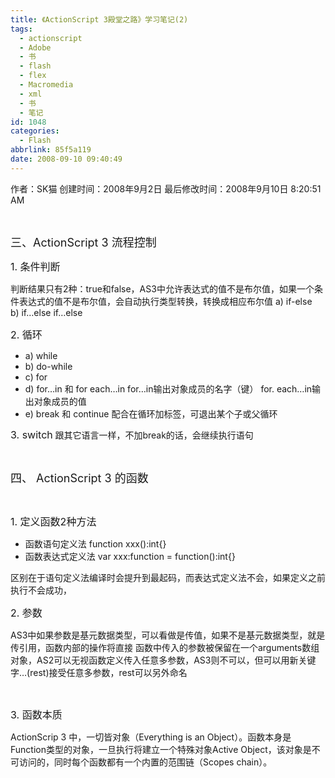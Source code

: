```yaml
---
title: 《ActionScript 3殿堂之路》学习笔记(2)
tags:
  - actionscript
  - Adobe
  - 书
  - flash
  - flex
  - Macromedia
  - xml
  - 书
  - 笔记
id: 1048
categories:
  - Flash
abbrlink: 85f5a119
date: 2008-09-10 09:40:49
---
```


作者：SK猫
创建时间：2008年9月2日
最后修改时间：2008年9月10日 8:20:51 AM

&nbsp;

<span style="font-size: large;">三、ActionScript 3 流程控制</span>
&nbsp;

<span style="font-size: medium;">1.&nbsp;条件判断</span>

判断结果只有2种：true和false，AS3中允许表达式的值不是布尔值，如果一个条件表达式的值不是布尔值，会自动执行类型转换，转换成相应布尔值
a)&nbsp;if-else
b)&nbsp;if&hellip;else if&hellip;else
&nbsp;

<span style="font-size: medium;">2.&nbsp;循环</span>

*   a)&nbsp;while
*   b)&nbsp;do-while
*   c)&nbsp;for
*   d)&nbsp;for&hellip;in 和 for each&hellip;in
    for&hellip;in输出对象成员的名字（键）
    for. each&hellip;in输出对象成员的值
*   e)&nbsp;break 和 continue
    配合在循环加标签，可退出某个子或父循环

<span style="font-size: medium;">3.&nbsp;switch</span><span style="font-size: small;">
</span>
跟其它语言一样，不加break的话，会继续执行语句
&nbsp;

&nbsp;

<span style="font-size: large;">四、&nbsp;ActionScript 3 的函数</span>
&nbsp;

&nbsp;

<span style="font-size: medium;">1.&nbsp;定义函数2种方法</span>

*   函数语句定义法 function xxx():int{}
*   函数表达式定义法 var xxx:function = function():int{}

区别在于语句定义法编译时会提升到最起码，而表达式定义法不会，如果定义之前执行不会成功，

<span style="font-size: medium;">2.&nbsp;参数</span>
&nbsp;

AS3中如果参数是基元数据类型，可以看做是传值，如果不是基元数据类型，就是传引用，函数内部的操作将直接
函数中传入的参数被保留在一个arguments数组对象，AS2可以无视函数定义传入任意多参数，AS3则不可以，但可以用新关键字&hellip;(rest)接受任意多参数，rest可以另外命名
&nbsp;

&nbsp;

<span style="font-size: medium;">3.&nbsp;函数本质</span>

ActionScrip 3 中，一切皆对象（Everything is an Object）。函数本身是Function类型的对象，一旦执行将建立一个特殊对象Active Object，该对象是不可访问的，同时每个函数都有一个内置的范围链（Scopes chain）。